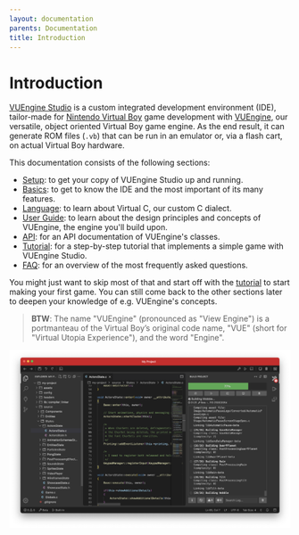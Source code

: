 ```yaml
---
layout: documentation
parents: Documentation
title: Introduction
---
```


# Introduction

[VUEngine Studio](https://www.vuengine.dev/) is a custom integrated development environment (IDE), tailor-made for [Nintendo Virtual Boy](https://www.virtual-boy.com) game development with [VUEngine](https://github.com/VUEngine/VUEngine-Core), our versatile, object oriented Virtual Boy game engine. As the end result, it can generate ROM files (`.vb`) that can be run in an emulator or, via a flash cart, on actual Virtual Boy hardware.

This documentation consists of the following sections:

- [Setup](/documentation/setup/installation/): to get your copy of VUEngine Studio up and running.
- [Basics](/documentation/basics/getting-started/): to get to know the IDE and the most important of its many features.
- [Language](/documentation/language/introduction/): to learn about Virtual C, our custom C dialect.
- [User Guide](/documentation/user-guide/introduction/): to learn about the design principles and concepts of VUEngine, the engine you'll build upon.
- [API](/documentation/api/classes/): for an API documentation of VUEngine's classes.
- [Tutorial](/documentation/tutorial/introduction/): for a step-by-step tutorial that implements a simple game with VUEngine Studio.
- [FAQ](/documentation/faq/): for an overview of the most frequently asked questions.

You might just want to skip most of that and start off with the [tutorial](/documentation/tutorial/introduction/) to start making your first game. You can still come back to the other sections later to deepen your knowledge of e.g. VUEngine's concepts.

> **BTW**: The name "VUEngine" (pronounced as "View Engine") is a portmanteau of the Virtual Boy’s original code name, "VUE" (short for "Virtual Utopia Experience"), and the word "Engine".

![](/documentation/images/VUEngine-Studio.png)
